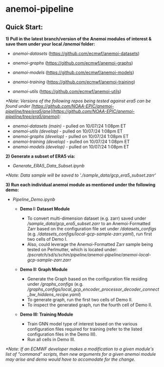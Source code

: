 # anemoi-pipeline

## Quick Start:

__1) Pull in the latest branch/version of the Anemoi modules of interest & save them under your local _/anemoi_ folder:__

- _anemoi-datasets_ (https://github.com/ecmwf/anemoi-datasets)
     
- _anemoi-graphs_ (https://github.com/ecmwf/anemoi-graphs)
     
- _anemoi-models_ (https://github.com/ecmwf/anemoi-models)
     
- _anemoi-training_ (https://github.com/ecmwf/anemoi-training)
     
- _anemoi-utils_ (https://github.com/ecmwf/anemoi-utils)

_*Note: Versions of the following repos being tested against era5 can be found under [https://github.com/NOAA-EPIC/anemoi-pipeline/tree/era5/ane](https://github.com/NOAA-EPIC/anemoi-pipeline/tree/era5/anemoi):_
- _anemoi-datasets (main)_ - pulled on 10/07/24 1:08pm ET
- _anemoi-utils (develop)_ - pulled on 10/07/24 1:08pm ET
- _anemoi-graphs (develop)_ - pulled on 10/07/24 1:08pm ET
- _anemoi-training (develop)_ - pulled on 10/07/24 1:08pm ET
- _anemoi-models (develop)_ - pulled on 10/07/24 1:08pm ET
  
__2) Generate a subset of ERA5 via:__

- _Generate_ERA5_Data_Subset.ipynb_

_*Note: Data sample will be saved to './sample_data/gcp_era5_subset.zarr'_

     
__3) Run each individual anemoi module as mentioned under the following demo:__
   
- _Pipeline_Demo.ipynb_
     
     - __Demo I: Dataset Module__
          - To convert multi-dimension dataset (e.g. zarr) saved under _/sample_data/gcp_era5_subset.zarr_ to an Anemoi-Formatted Zarr based on the configuration file set under _/datasets_configs_ (e.g. _/datasets_configs/local-gcp-sample-zarr.yaml_), run first two cells of Demo I.
          - Also, could leverage the Anemoi-Formatted Zarr sample being tested on Perlmutter, which is located under: _/pscratch/sd/s/schin/pipeline/anemoi-pipeline/anemoi-local-gcp-sample-zarr.zarr_
           
     - __Demo II: Graph Module__
          - Generate the Graph based on the configuration file residing under _/graphs_configs_ (e.g. _/graphs_configs/local_gcp_encoder_processor_decoder_connect_bw_hiddens_recipe.yaml_)
          - To generate graph, run the first two cells of Demo II.
          - To inspect the generated graph, run the fourth cell of Demo II.
            
     - __Demo III: Training Module__
          - Train GNN model type of interest based on the various configuration files required for training (refer to the listed configuration files in the Demo III).
          - Run all cells in Demo III. 

_*Note: If an ECMWF developer makes a modification to a given module's list of "command" scripts, then new arguments for a given anemoi module may arise and demo would have to accomodate for the change._
